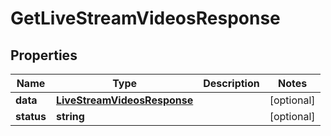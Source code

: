 
# GetLiveStreamVideosResponse

## Properties

Name | Type | Description | Notes
------------ | ------------- | ------------- | -------------
**data** | [**LiveStreamVideosResponse**](LiveStreamVideosResponse.md) |  |  [optional]
**status** | **string** |  |  [optional]



